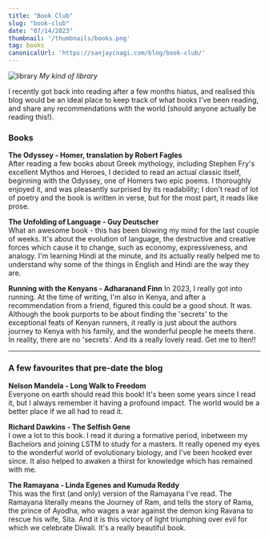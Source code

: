 ```yaml
---
title: "Book Club"
slug: "book-club"
date: "07/14/2023"
thumbnail: '/thumbnails/books.png'
tag: books
canonicalUrl: 'https://sanjaycnagi.com/blog/book-club/'
---
```


![library](/library.png)
*My kind of library*

I recently got back into reading after a few months hiatus, and realised this blog would be an ideal place to keep track of what books I've been reading, and share any recommendations with the world (should anyone actually be reading this!).  

### Books

**The Odyssey - Homer, translation by Robert Fagles**  
After reading a few books about Greek mythology, including Stephen Fry's excellent Mythos and Heroes, I decided to read an actual classic itself, beginning with the Odyssey, one of Homers two epic poems. I thoroughly enjoyed it, and was pleasantly surprised by its readability; I don't read of lot of poetry and the book is written in verse, but for the most part, it reads like prose.  

**The Unfolding of Language - Guy Deutscher**  
What an awesome book - this has been blowing my mind for the last couple of weeks. It's about the evolution of language, the destructive and creative forces which cause it to change, such as economy, expressiveness, and analogy. I'm learning Hindi at the minute, and its actually really helped me to understand why some of the things in English and Hindi are the way they are. 

**Running with the Kenyans - Adharanand Finn**
In 2023, I really got into running. At the time of writing, I'm also in Kenya, and after a recommendation from a friend, figured this could be a good shout. It was. Although the book purports to be about finding the 'secrets' to the exceptional feats of Kenyan runners, it really is just about the authors journey to Kenya with his family, and the wonderful people he meets there. In reality, there are no 'secrets'. And its a really lovely read. Get me to Iten!!


---

### A few favourites that pre-date the blog
**Nelson Mandela - Long Walk to Freedom**  
Everyone on earth should read this book! It's been some years since I read it, but I always remember it having a profound impact. The world would be a better place if we all had to read it.

**Richard Dawkins - The Selfish Gene**  
I owe a lot to this book. I read it during a formative period, inbetween my Bachelors and joining LSTM to study for a masters. It really opened my eyes to the wonderful world of evolutionary biology, and I've been hooked ever since. It also helped to awaken a thirst for knowledge which has remained with me. 

**The Ramayana - Linda Egenes and Kumuda Reddy**  
This was the first (and only) version of the Ramayana I've read. The Ramayana literally means the Journey of Ram, and tells the story of Rama, the prince of Ayodha, who wages a war against the demon king Ravana to rescue his wife, Sita. And it is this victory of light triumphing over evil for which we celebrate Diwali.  It's a really beautiful book. 